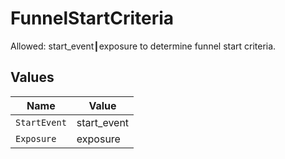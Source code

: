 # FunnelStartCriteria

Allowed: start_event┃exposure to determine funnel start criteria.


## Values

| Name         | Value        |
| ------------ | ------------ |
| `StartEvent` | start_event  |
| `Exposure`   | exposure     |